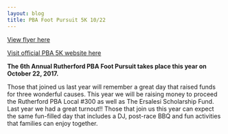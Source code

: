 ```yaml
---
layout: blog
title: PBA Foot Pursuit 5K 10/22
---
```


[View flyer here](https://storage.googleapis.com/static.rutherford-nj.com/recreation/posts/PBA%202017%20Foot%20Pursuit.pdf)

[Visit official PBA 5K website here](http://www.rutherfordpba5k.com/)

**The 6th Annual Rutherford PBA Foot Pursuit takes place this year on October 22, 2017.**

Those that joined us last year will remember a great day that raised funds for three wonderful causes. This year we will be raising money to proceed the Rutherford PBA Local #300 as well as The Ersalesi Scholarship Fund. Last year we had a great turnout!! Those that join us this year can expect the same fun-filled day that includes a DJ, post-race BBQ and fun activities that families can enjoy together.
